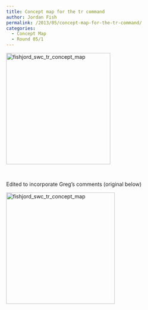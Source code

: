 ```yaml
---
title: Concept map for the tr command
author: Jordan Fish
permalink: /2013/05/concept-map-for-the-tr-command/
categories:
  - Concept Map
  - Round 05/1
---
```

<p><a href="http://teaching.software-carpentry.org/wp-content/uploads/2013/05/fishjord_swc_tr_concept_map.png"><a href="http://teaching.software-carpentry.org/wp-content/uploads/2013/05/fishjord_swc_tr_concept_map1.png"><img class="alignnone size-medium wp-image-2921" alt="fishjord_swc_tr_concept_map" src="http://teaching.software-carpentry.org/wp-content/uploads/2013/05/fishjord_swc_tr_concept_map1-280x300.png" width="280" height="300" /></a></a></p>
<p>&nbsp;</p>
<p>Edited to incorporate Greg&#8217;s comments (original below)</p>
<p><a href="http://teaching.software-carpentry.org/wp-content/uploads/2013/05/fishjord_swc_tr_concept_map.png"><img class="alignnone size-medium wp-image-2913" alt="fishjord_swc_tr_concept_map" src="http://teaching.software-carpentry.org/wp-content/uploads/2013/05/fishjord_swc_tr_concept_map-292x300.png" width="292" height="300" /></a></p>

